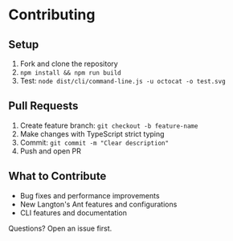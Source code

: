 # Contributing

## Setup
1. Fork and clone the repository
2. `npm install && npm run build`
3. Test: `node dist/cli/command-line.js -u octocat -o test.svg`

## Pull Requests
1. Create feature branch: `git checkout -b feature-name`
2. Make changes with TypeScript strict typing
3. Commit: `git commit -m "Clear description"`
4. Push and open PR

## What to Contribute
- Bug fixes and performance improvements
- New Langton's Ant features and configurations
- CLI features and documentation

Questions? Open an issue first.
